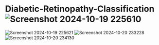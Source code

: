 # Diabetic-Retinopathy-Classification![Screenshot 2024-10-19 225610](https://github.com/user-attachments/assets/282fe6ae-a5bc-4297-af7f-2dc059680769)
![Screenshot 2024-10-19 225621](https://github.com/user-attachments/assets/e4fc73e6-6963-454f-9984-8a0769043c53)
![Screenshot 2024-10-20 233228](https://github.com/user-attachments/assets/b70c6dcd-d26f-4bc7-8d0e-b2c5aec90293)
![Screenshot 2024-10-20 234130](https://github.com/user-attachments/assets/d92a4d66-bcda-4fca-a246-46506b813c71)
